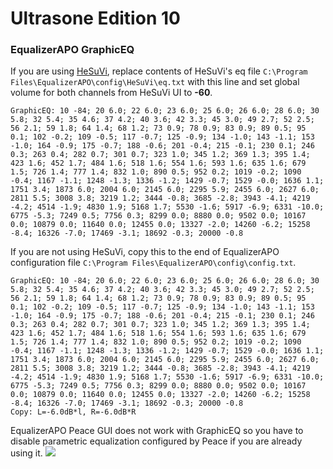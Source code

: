 # Ultrasone Edition 10
### EqualizerAPO GraphicEQ
If you are using [HeSuVi](https://sourceforge.net/projects/hesuvi/), replace contents of HeSuVi's eq file `C:\Program Files\EqualizerAPO\config\HeSuVi\eq.txt` with this line and set global volume for both channels from HeSuVi UI to **-60**.
```
GraphicEQ: 10 -84; 20 6.0; 22 6.0; 23 6.0; 25 6.0; 26 6.0; 28 6.0; 30 5.8; 32 5.4; 35 4.6; 37 4.2; 40 3.6; 42 3.3; 45 3.0; 49 2.7; 52 2.5; 56 2.1; 59 1.8; 64 1.4; 68 1.2; 73 0.9; 78 0.9; 83 0.9; 89 0.5; 95 0.1; 102 -0.2; 109 -0.5; 117 -0.7; 125 -0.9; 134 -1.0; 143 -1.1; 153 -1.0; 164 -0.9; 175 -0.7; 188 -0.6; 201 -0.4; 215 -0.1; 230 0.1; 246 0.3; 263 0.4; 282 0.7; 301 0.7; 323 1.0; 345 1.2; 369 1.3; 395 1.4; 423 1.6; 452 1.7; 484 1.6; 518 1.6; 554 1.6; 593 1.6; 635 1.6; 679 1.5; 726 1.4; 777 1.4; 832 1.0; 890 0.5; 952 0.2; 1019 -0.2; 1090 -0.4; 1167 -1.1; 1248 -1.3; 1336 -1.2; 1429 -0.7; 1529 -0.0; 1636 1.1; 1751 3.4; 1873 6.0; 2004 6.0; 2145 6.0; 2295 5.9; 2455 6.0; 2627 6.0; 2811 5.5; 3008 3.8; 3219 1.2; 3444 -0.8; 3685 -2.8; 3943 -4.1; 4219 -4.2; 4514 -1.9; 4830 1.9; 5168 1.7; 5530 -1.6; 5917 -6.9; 6331 -10.0; 6775 -5.3; 7249 0.5; 7756 0.3; 8299 0.0; 8880 0.0; 9502 0.0; 10167 0.0; 10879 0.0; 11640 0.0; 12455 0.0; 13327 -2.0; 14260 -6.2; 15258 -8.4; 16326 -7.0; 17469 -3.1; 18692 -0.3; 20000 -0.8
```
If you are not using HeSuVi, copy this to the end of EqualizerAPO configuration file `C:\Program Files\EqualizerAPO\config\config.txt`.
```
GraphicEQ: 10 -84; 20 6.0; 22 6.0; 23 6.0; 25 6.0; 26 6.0; 28 6.0; 30 5.8; 32 5.4; 35 4.6; 37 4.2; 40 3.6; 42 3.3; 45 3.0; 49 2.7; 52 2.5; 56 2.1; 59 1.8; 64 1.4; 68 1.2; 73 0.9; 78 0.9; 83 0.9; 89 0.5; 95 0.1; 102 -0.2; 109 -0.5; 117 -0.7; 125 -0.9; 134 -1.0; 143 -1.1; 153 -1.0; 164 -0.9; 175 -0.7; 188 -0.6; 201 -0.4; 215 -0.1; 230 0.1; 246 0.3; 263 0.4; 282 0.7; 301 0.7; 323 1.0; 345 1.2; 369 1.3; 395 1.4; 423 1.6; 452 1.7; 484 1.6; 518 1.6; 554 1.6; 593 1.6; 635 1.6; 679 1.5; 726 1.4; 777 1.4; 832 1.0; 890 0.5; 952 0.2; 1019 -0.2; 1090 -0.4; 1167 -1.1; 1248 -1.3; 1336 -1.2; 1429 -0.7; 1529 -0.0; 1636 1.1; 1751 3.4; 1873 6.0; 2004 6.0; 2145 6.0; 2295 5.9; 2455 6.0; 2627 6.0; 2811 5.5; 3008 3.8; 3219 1.2; 3444 -0.8; 3685 -2.8; 3943 -4.1; 4219 -4.2; 4514 -1.9; 4830 1.9; 5168 1.7; 5530 -1.6; 5917 -6.9; 6331 -10.0; 6775 -5.3; 7249 0.5; 7756 0.3; 8299 0.0; 8880 0.0; 9502 0.0; 10167 0.0; 10879 0.0; 11640 0.0; 12455 0.0; 13327 -2.0; 14260 -6.2; 15258 -8.4; 16326 -7.0; 17469 -3.1; 18692 -0.3; 20000 -0.8
Copy: L=-6.0dB*l, R=-6.0dB*R
```
EqualizerAPO Peace GUI does not work with GraphicEQ so you have to disable parametric equalization configured by Peace if you are already using it.
![](https://raw.githubusercontent.com/jaakkopasanen/AutoEq/master/results/SBAF-Serious/innerfidelity/onear/Ultrasone%20Edition%2010/Ultrasone%20Edition%2010.png)
